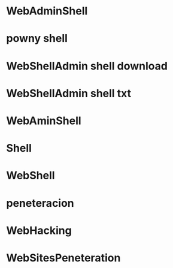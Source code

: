 # WebAdminShell
# powny shell
# WebShellAdmin shell download
# WebShellAdmin shell txt
# WebAminShell
# Shell
# WebShell
# peneteracion
# WebHacking
# WebSitesPeneteration
